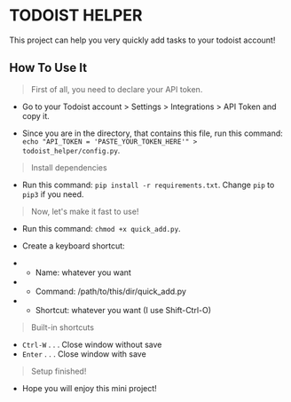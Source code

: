 # TODOIST HELPER

This project can help you very quickly add tasks to your todoist account!

## How To Use It

> First of all, you need to declare your API token.

- Go to your Todoist account > Settings > Integrations > API Token and copy it.

- Since you are in the directory, that contains this file, run this command:
```echo "API_TOKEN = 'PASTE_YOUR_TOKEN_HERE'" > todoist_helper/config.py```.

> Install dependencies

- Run this command:
```pip install -r requirements.txt```.
Change ```pip``` to ```pip3``` if you need.

> Now, let's make it fast to use!

- Run this command:
```chmod +x quick_add.py```.

- Create a keyboard shortcut:

- - Name: whatever you want
- - Command: /path/to/this/dir/quick_add.py
- - Shortcut: whatever you want (I use Shift-Ctrl-O)

> Built-in shortcuts

- ```Ctrl-W``` . . . Close window without save
- ```Enter``` . . . Close window with save

> Setup finished!

- Hope you will enjoy this mini project!
